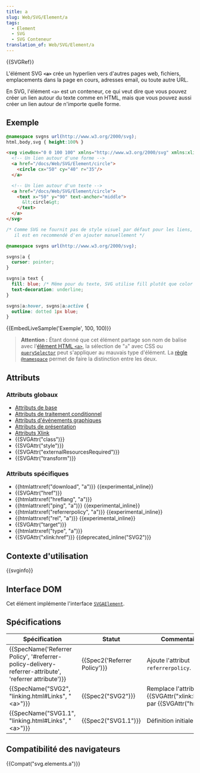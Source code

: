 ```yaml
---
title: a
slug: Web/SVG/Element/a
tags:
  - Element
  - SVG
  - SVG Conteneur
translation_of: Web/SVG/Element/a
---
```

{{SVGRef}}

L'élément SVG **`<a>`** crée un hyperlien vers d'autres pages web, fichiers, emplacements dans la page en cours, adresses email, ou toute autre URL.

En SVG, l'élément `<a>` est un conteneur, ce qui veut dire que vous pouvez créer un lien autour du texte comme en HTML, mais que vous pouvez aussi créer un lien autour de n'importe quelle forme.

## Exemple

```css hidden
@namespace svgns url(http://www.w3.org/2000/svg);
html,body,svg { height:100% }
```

```html
<svg viewBox="0 0 100 100" xmlns="http://www.w3.org/2000/svg" xmlns:xlink="http://www.w3.org/1999/xlink">
  <!-- Un lien autour d'une forme -->
  <a href="/docs/Web/SVG/Element/circle">
    <circle cx="50" cy="40" r="35"/>
  </a>

  <!-- Un lien autour d'un texte -->
  <a href="/docs/Web/SVG/Element/circle">
    <text x="50" y="90" text-anchor="middle">
      &lt;circle&gt;
    </text>
  </a>
</svg>
```

```css
/* Comme SVG ne fournit pas de style visuel par défaut pour les liens,
   il est en recommendé d'en ajouter manuellement */

@namespace svgns url(http://www.w3.org/2000/svg);

svgns|a {
  cursor: pointer;
}

svgns|a text {
  fill: blue; /* Même pour du texte, SVG utilise fill plutôt que color */
  text-decoration: underline;
}

svgns|a:hover, svgns|a:active {
  outline: dotted 1px blue;
}
```

{{EmbedLiveSample('Exemple', 100, 100)}}

> **Attention :** Étant donné que cet élément partage son nom de balise avec l'[élément HTML `<a>`](/fr/docs/Web/HTML/Element/a), la sélection de "`a`" avec CSS ou [`querySelector`](/fr/docs/Web/API/Document/querySelector) peut s'appliquer au mauvais type d'élément. La [règle `@namespace`](/fr/docs/Web/CSS/@namespace) permet de faire la distinction entre les deux.

## Attributs

### Attributs globaux

- [Attributs de base](/fr/docs/Web/SVG/Attribute#Attributs_de_base "SVG/Attribute#Core")
- [Attributs de traitement conditionnel](/fr/docs/Web/SVG/Attribute#Attributs_de_traitement_conditionnel "SVG/Attribute#ConditionalProccessing")
- [Attributs d'événements graphiques](/fr/docs/Web/SVG/Attribute#Événement_graphiques "SVG/Attribute#GraphicalEvent")
- [Attributs de présentation](/fr/docs/Web/SVG/Attribute#Attributs_de_présentation "SVG/Attribute#Presentation")
- [Attributs Xlink](/fr/docs/Web/SVG/Attribute#Attributs_XLink "SVG/Attribute#XLink")
- {{SVGAttr("class")}}
- {{SVGAttr("style")}}
- {{SVGAttr("externalResourcesRequired")}}
- {{SVGAttr("transform")}}

### Attributs spécifiques

- {{htmlattrxref("download", "a")}} {{experimental_inline}}
- {{SVGAttr("href")}}
- {{htmlattrxref("hreflang", "a")}}
- {{htmlattrxref("ping", "a")}} {{experimental_inline}}
- {{htmlattrxref("referrerpolicy", "a")}} {{experimental_inline}}
- {{htmlattrxref("rel", "a")}} {{experimental_inline}}
- {{SVGAttr("target")}}
- {{htmlattrxref("type", "a")}}
- {{SVGAttr("xlink:href")}} {{deprecated_inline("SVG2")}}

## Contexte d'utilisation

{{svginfo}}

## Interface DOM

Cet élément implémente l'interface [`SVGAElement`](/fr/docs/DOM/SVGAElement "DOM/SVGAElement").

## Spécifications

| Spécification                                                                                                                            | Statut                               | Commentaire                                                                       |
| ---------------------------------------------------------------------------------------------------------------------------------------- | ------------------------------------ | --------------------------------------------------------------------------------- |
| {{SpecName('Referrer Policy', '#referrer-policy-delivery-referrer-attribute', 'referrer attribute')}} | {{Spec2('Referrer Policy')}} | Ajoute l'attribut `referrerpolicy`.                                               |
| {{SpecName("SVG2", "linking.html#Links", "&lt;a&gt;")}}                                                                 | {{Spec2("SVG2")}}             | Remplace l'attribut {{SVGAttr("xlink:href")}} par {{SVGAttr("href")}} |
| {{SpecName("SVG1.1", "linking.html#Links", "&lt;a&gt;")}}                                                             | {{Spec2("SVG1.1")}}             | Définition initiale                                                               |

## Compatibilité des navigateurs

{{Compat("svg.elements.a")}}
